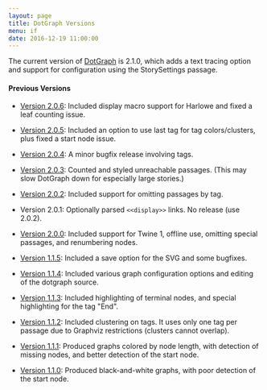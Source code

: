 ```yaml
---
layout: page
title: DotGraph Versions
menu: if
date: 2016-12-19 11:00:00
---
```

The current version of [DotGraph](/tools/scree/dotgraph/) is 2.1.0, which adds a text tracing option and support for configuration using the StorySettings passage.

#### Previous Versions

* [Version 2.0.6](/tools/scree/dotgraph/2.0.6/): Included display macro support for Harlowe and fixed a leaf counting issue.

* [Version 2.0.5](/tools/scree/dotgraph/2.0.5/): Included an option to use last tag for tag colors/clusters, plus fixed a start node issue.

* [Version 2.0.4](/tools/scree/dotgraph/2.0.4/): A minor bugfix release involving tags.

* [Version 2.0.3](/tools/scree/dotgraph/2.0.3/): Counted and styled unreachable passages.  (This may slow DotGraph down for especially large stories.)

* [Version 2.0.2](/tools/scree/dotgraph/2.0.2/): Included support for omitting passages by tag.

* Version 2.0.1: Optionally parsed `<<display>>` links.  No release (use 2.0.2).

* [Version 2.0.0](/tools/scree/dotgraph/2.0.0/): Included support for Twine 1, offline use, omitting special passages, and renumbering nodes.

* [Version 1.1.5](/tools/scree/dotgraph/1.1.5/): Included a save option for the SVG and some bugfixes.

* [Version 1.1.4](/tools/scree/dotgraph/1.1.4/format.js): Included various graph configuration options and editing of the dotgraph source.

* [Version 1.1.3](/tools/scree/dotgraph/1.1.3/format.js): Included highlighting of terminal nodes, and special highlighting for the tag "End".

* [Version 1.1.2](/tools/scree/dotgraph/1.1.2/format.js): Included clustering on tags.  It uses only one tag per passage due to Graphviz restrictions (clusters cannot overlap).

* [Version 1.1.1](/tools/scree/dotgraph/1.1.1/format.js): Produced graphs colored by node length, with detection of missing nodes, and better detection of the start node.

* [Version 1.1.0](/tools/scree/dotgraph/1.1.0/format.js): Produced black-and-white graphs, with poor detection of the start node.
